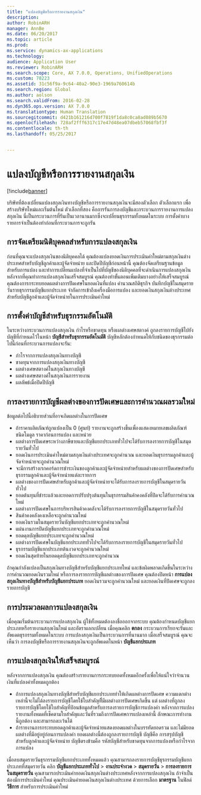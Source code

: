 ```yaml
---
title: "แปลงบัญชีหรือการรายงานสกุลเงิน"
description: 
author: RobinARH
manager: AnnBe
ms.date: 06/20/2017
ms.topic: article
ms.prod: 
ms.service: dynamics-ax-applications
ms.technology: 
audience: Application User
ms.reviewer: RobinARH
ms.search.scope: Core, AX 7.0.0, Operations, UnifiedOperations
ms.custom: 78223
ms.assetid: 31c56f9a-9c64-40a2-90e3-1969a760614b
ms.search.region: Global
ms.author: aolson
ms.search.validFrom: 2016-02-28
ms.dyn365.ops.version: AX 7.0.0
ms.translationtype: Human Translation
ms.sourcegitcommit: d421b161216d700f7819f1da8c0ca8ad089b5670
ms.openlocfilehash: 728af2fff6317c17e47d48ea07dbeb57068fbf3f
ms.contentlocale: th-th
ms.lasthandoff: 05/25/2017


---
```


# <a name="convert-accounting-or-reporting-currencies"></a>แปลงบัญชีหรือการรายงานสกุลเงิน

[!include[banner](../includes/banner.md)]




บริษัทที่ต้องเปลี่ยนแปลงสกุลเงินทางบัญชีหรือการรายงานสกุลเงินจะมีสองตัวเลือก ตัวเลือกแรก เพื่อสร้างบริษัทใหม่และเริ่มต้นใหม่ ตัวเลือกที่สอง คือการรันการลงบัญชีและกระบวนการรายงานการแปลงสกุลเงิน นี่เป็นกระบวนการที่รันเป็นเวลานานมากซึ่งจะเปลี่ยนธุรกรรมทั้งหมดในระบบ การตั้งค่าบางรายการจำเป็นต้องทำก่อนที่กระบวนการจะถูกรัน

## <a name="preparing-the-legal-entity-for-currency-conversion"></a>การจัดเตรียมนิติบุคคลสำหรับการแปลงสกุลเงิน
ก่อนที่คุณจะแปลงสกุลเงินของนิติบุคคลได้ คุณต้องแปลงยอดเงินการประเมินค่าใหม่ตามสกุลเงินต่างประเทศสำหรับบัญชีลูกค้าและผู้จัดจำหน่าย และปิดปีบัญชีก่อนหน้านี้ คุณต้องจัดเตรียมฐานข้อมูลสำหรับการแปลง และทำการเปลี่ยนแปลงที่จำเป็นไปที่บัญชีของนิติบุคคลที่จะดำเนินการแปลงสกุลเงิน หลังจากที่คุณทำการแปลงสกุลเงินเสร็จสมบูรณ์ คุณต้องทำขั้นตอนเพิ่มเติมบางอย่างให้เสร็จสมบูรณ์ คุณต้องการกระทบยอดผลต่างการปัดเศษในยอดเงินที่แปลง คำนวณสถิติธุรกิจ บันทึกบัญชีในสมุดรายวันรายธุรกรรมบัญชีแยกประเภท จำกัดการเข้าถึงเครื่องมือการแปลง และยอดเงินสกุลเงินต่างประเทศสำหรับบัญชีลูกค้าและผู้จัดจำหน่ายในการประเมินค่าใหม่

## <a name="setting-up-accounts-for-automatic-transactions"></a>การตั้งค่าบัญชีสำหรับธุรกรรมอัตโนมัติ
ในระหว่างกระบวนการแปลงสกุลเงิน กำไรหรือขาดทุน หรือผลต่างเศษสตางค์ ถูกลงรายการบัญชีไปยังบัญชีที่กำหนดไว้ในหน้า **บัญชีสำหรับธุรกรรมอัตโนมัติ** บัญชีหลักต้องกำหนดให้กับชนิดของธุรกรรมต่อไปนี้ก่อนที่กระบวนการแปลงจะรัน:

-   กำไรจากการแปลงสกุลเงินทางบัญชี
-   ขาดทุนจากการแปลงสกุลเงินทางบัญชี
-   ผลต่างเศษสตางค์ในสกุลเงินทางบัญชี
-   ผลต่างเศษสตางค์ในสกุลเงินการรายงาน
-   ผลลัพธ์เมื่อปิดปีบัญชี

## <a name="posting-rounding-differences-and-sum-recalculations"></a>การลงรายการบัญชีผลต่างของการปัดเศษและการคำนวณผลรวมใหม่
ข้อมูลต่อไปนี้อธิบายส่วนที่อาจเกิดผลต่างในการปัดเศษ

-   ถ้าราคาผลิตภัณฑ์ถูกแปลงเป็น 0 (ศูนย์) รายงานจะถูกสร้างขึ้นเพื่องแสดงหมายเลขผลิตภัณฑ์ ชนิดโมดูล ราคาก่อนการแปลง และหน่วย
-   ผลต่างการปัดเศษระหว่างภาษีขายและบัญชีแยกประเภททั่วไปจะได้รับการลงรายการบัญชีในสมุดรายวันทั่วไป
-   ยอดเงินการประเมินค่าใหม่ตามสกุลเงินต่างประเทศจะถูกคำนวณ และยอดเงินธุรกรรมลูกค้าและผู้จัดจำหน่ายจะถูกคำนวณใหม่
-   จะมีการสร้างเรกคอร์ดการชำระเงินของลูกค้าและผู้จัดจำหน่ายสำหรับผลต่างของการปัดเศษสำหรับธุรกรรมลูกค้าและผู้จัดจำหน่ายแต่ละรายการ
-   ผลต่างของการปัดเศษสำหรับลูกค้าและผู้จัดจำหน่ายจะได้รับการลงรายการบัญชีในสมุดรายวันทั่วไป
-   ยอดต้นทุนที่ชำระแล้วและยอดการปรับปรุงต้นทุนในธุรกรรมสินค้าคงคลังที่ปิดจะได้รับการคำนวณใหม่
-   ผลต่างการปัดเศษในการบริหารสินค้าคงคลังจะได้รับการลงรายการบัญชีในสมุดรายวันทั่วไป
-   สินค้าคงคลังคงเหลือจะถูกคำนวณใหม่
-   ยอดเงินรวมในสมุดรายวันบัญชีแยกประเภทจะถูกคำนวณใหม่
-   แผ่นงานการปิดบัญชีแยกประเภทจะถูกคำนวณใหม่
-   ยอดดุลบัญชีแยกประเภทจะถูกคำนวณใหม่
-   ผลต่างการปัดเศษในบัญชีแยกประเภททั่วไปจะได้รับการลงรายการบัญชีในสมุดรายวันทั่วไป
-   ธุรกรรมบัญชีแยกประเภทต้นงวดจะถูกคำนวณใหม่
-   ยอดเงินสุดท้ายในยอดดุลบัญชีแยกประเภทจะถูกคำนวณ

ถ้าคุณกำลังแปลงเป็นสกุลเงินทางบัญชีสำหรับบัญชีแยกประเภทใหม่ และข้อผิดพลาดเกิดขึ้นในระหว่างการคำนวณยอดเงินรวมใหม่ หรือการลงรายการบัญชีผลต่างของการปัดเศษ คุณต้องปิดหน้า **การแปลงสกุลเงินทางบัญชีสำหรับบัญชีแยกประเภท** ยอดเงินรวมจะถูกคำนวณใหม่ และยอดเงินที่ปัดเศษจะถูกลงรายการบัญชี

## <a name="processing-the-currency-conversion"></a>การประมวลผลการแปลงสกุลเงิน
เมื่อคุณเริ่มต้นกระบวนการแปลงสกุลเงิน ผู้ใช้ทั้งหมดต้องลงชื่อออกจากระบบ คุณต้องกำหนดบัญชีแยกประเภทหรือรายงานสกุลเงินใหม่ และอัตราแลกเปลี่ยน เมื่อคุณคลิก **ตกลง** กระบวนการเรียกจะรันและอัพเดตธุรกรรมทั้งหมดในระบบ การแปลงสกุลเงินเป็นกระบวนการที่นานมาก เมื่อเสร็จสมบูรณ์ คุณจะเห็นว่า การลงบัญชีหรือการรายงานสกุลเงินจะถูกอัพเดตในหน้า **บัญชีแยกประเภท**

## <a name="completing-the-currency-conversion"></a>การแปลงสกุลเงินให้เสร็จสมบูรณ์
หลังจากการแปลงสกุลเงิน คุณต้องสร้างรายงานการกระทบยอดทั้งหมดอีกครั้งเพื่อให้แน่ใจว่าจำนวนเงินที่แปลงค่าทั้งหมดถูกต้อง

-   ถ้าการแปลงสกุลเงินทางบัญชีสำหรับบัญชีแยกประเภททำให้เกิดผลต่างการปัดเศษ ความแตกต่างเหล่านี้จะไม่ได้ลงรายการบัญชีโดยใช้ใบสำคัญที่ีมีผลต่างการปัดเศษเกิดขึ้น แต่ ผลต่างที่ถูกลงรายการบัญชีโดยใช้ใบสำคัญที่ป้อนข้อมูลสำหรับการลงรายการบัญชีการแปลงค่า หลังจากการแปลง รายงานทั้งหมดที่เช็คตามใบสำคัญและวันที่รวมถึงการปัดเศษการแปลงเหล่านี้ ลักษณะการทำงานนี้ถูกต้อง และสามารถละเว้นได้
-   ถ้ารายงานการกระทบยอดลูกค้าและผู้จัดจำหน่ายแสดงยอดผลต่างในบรรทัดยอดรวม และไม่มียอดผลต่างที่มีอยู่อยู่ก่อนการแปลงค่า ยอดผลต่างนี้ต้องถูกลงรายการบัญชี บัญชีคือ การสรุปบัญชีสำหรับลูกค้าและผู้จัดจำหน่าย บัญชีตรงข้ามคือ รหัสบัญชีสำหรับขาดทุนจากการแปลงหรือกำไรจากการแปลง

เมื่อลบสมุดรายวันธุรกรรมบัญชีแยกประเภททั้งหมดแล้ว คุณสามารถลงรายการบัญชีธุรกรรมบัญชีแยกประเภทที่สมุดรายวัน คลิก **บัญชีแยกประเภททั่วไป** &gt; **งานประจำงวด** &gt; **สมุดรายวัน** &gt; **การลงรายการในสมุดรายวัน** คุณสามารถประเมินค่ายอดเงินสกุลเงินต่างประเทศหลังจากการแปลงสกุลเงิน ถ้าจำเป็นต้องมีการประเมินค่าใหม่ คุณประเมินค่ายอดเงินสกุลเงินต่างประเทศ ด้วยการเลือก **มาตรฐาน** ในฟิลด์ **วิธีการ** สำหรับการประเมินค่าใหม่




